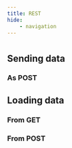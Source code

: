 ```yaml
---
title: REST
hide:
    - navigation
---
```


#


## Sending data

### As POST


## Loading data

### From GET

### From POST
